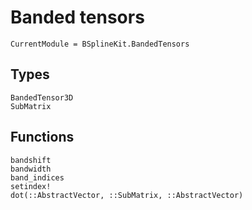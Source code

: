 # Banded tensors

```@meta
CurrentModule = BSplineKit.BandedTensors
```

## Types

```@docs
BandedTensor3D
SubMatrix
```

## Functions

```@docs
bandshift
bandwidth
band_indices
setindex!
dot(::AbstractVector, ::SubMatrix, ::AbstractVector)
```
